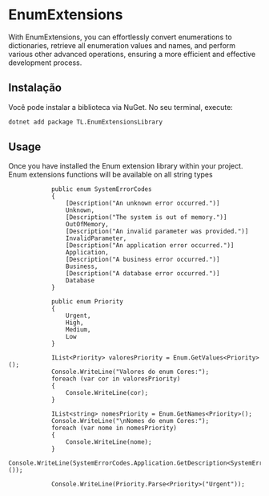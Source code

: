 ﻿# EnumExtensions

With EnumExtensions, you can effortlessly convert enumerations to dictionaries, retrieve all enumeration values and names, and perform various other advanced operations, ensuring a more efficient and effective development process.


## Instalação

Você pode instalar a biblioteca via NuGet. No seu terminal, execute:

```bash
dotnet add package TL.EnumExtensionsLibrary
```

## Usage

Once you have installed the Enum extension library within your project. Enum extensions functions will be available on all string types 

```
            public enum SystemErrorCodes
            {
                [Description("An unknown error occurred.")]
                Unknown,
                [Description("The system is out of memory.")]
                OutOfMemory,
                [Description("An invalid parameter was provided.")]
                InvalidParameter,
                [Description("An application error occurred.")]
                Application,
                [Description("A business error occurred.")]
                Business,
                [Description("A database error occurred.")]
                Database
            }

            public enum Priority
            {
                Urgent,
                High,
                Medium,
                Low
            }

            IList<Priority> valoresPriority = Enum.GetValues<Priority>();
            Console.WriteLine("Valores do enum Cores:");
            foreach (var cor in valoresPriority)
            {
                Console.WriteLine(cor);
            }

            IList<string> nomesPriority = Enum.GetNames<Priority>();
            Console.WriteLine("\nNomes do enum Cores:");
            foreach (var nome in nomesPriority)
            {
                Console.WriteLine(nome);
            }
            Console.WriteLine(SystemErrorCodes.Application.GetDescription<SystemErrorCodes>());

            Console.WriteLine(Priority.Parse<Priority>("Urgent"));